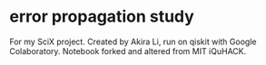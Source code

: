 # error propagation study
For my SciX project. Created by Akira Li, run on qiskit with Google Colaboratory. Notebook forked and altered from MIT iQuHACK.
